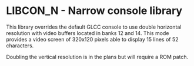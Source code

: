 # LIBCON_N - Narrow console library

This library overrides the default GLCC console to use double horizontal resolution
with video buffers located in banks 12 and 14. This mode provides a video screen
of 320x120 pixels able to display 15 lines of 52 characters.

Doubling the vertical resolution is in the plans but will require a ROM patch.

